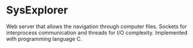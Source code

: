 # SysExplorer
Web server that allows the navigation through computer files. Sockets for interprocess communication and threads for I/O complexity. Implemented with programming language C.
